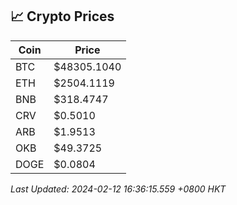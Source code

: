 ## 📈 Crypto Prices

| Coin | Price |
| ---- | ----- |
| BTC | $48305.1040 |
| ETH | $2504.1119 |
| BNB | $318.4747 |
| CRV | $0.5010 |
| ARB | $1.9513 |
| OKB | $49.3725 |
| DOGE | $0.0804 |

_Last Updated: 2024-02-12 16:36:15.559 +0800 HKT_